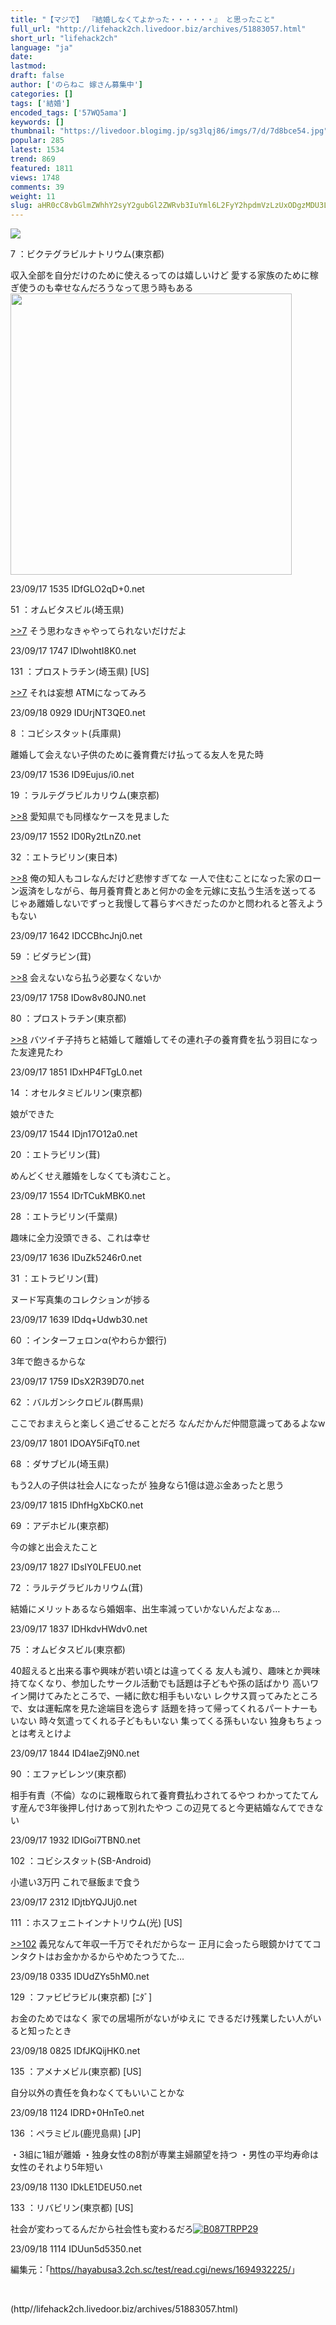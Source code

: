 ```yaml
---
title: "【マジで】 『結婚しなくてよかった・・・・・・』 と思ったこと"
full_url: "http://lifehack2ch.livedoor.biz/archives/51883057.html"
short_url: "lifehack2ch"
language: "ja"
date: 
lastmod: 
draft: false
author: ['のらねこ 嫁さん募集中']
categories: []
tags: ['結婚']
encoded_tags: ['57WQ5ama']
keywords: []
thumbnail: "https://livedoor.blogimg.jp/sg3lqj86/imgs/7/d/7d8bce54.jpg"
popular: 285
latest: 1534
trend: 869
featured: 1811
views: 1748
comments: 39
weight: 11
slug: aHR0cC8vbGlmZWhhY2syY2gubGl2ZWRvb3IuYml6L2FyY2hpdmVzLzUxODgzMDU3Lmh0bWw=
---
```


![](https://livedoor.blogimg.jp/sg3lqj86/imgs/7/d/7d8bce54.jpg)

<div><p class='t_name'>7 ：ビクテグラビルナトリウム(東京都) </p> <p class='r2'>収入全部を自分だけのために使えるってのは嬉しいけど 愛する家族のために稼ぎ使うのも幸せなんだろうなって思う時もある<a href='https//www.amazon.co.jp/dp/4847085043/?tag=nishiky24-22' target='_blank'><img src='https//m.media-amazon.com/images/I/61WKCyFHFmL..jpg' border='0' class='pict' width='450'></a> </p><p>23/09/17 1535 IDfGLO2qD+0.net</p> <p class='t_name_res'>51 ：オムビタスビル(埼玉県) </p> <p class='r4'><a href='#res_7'>>>7</a> そう思わなきゃやってられないだけだよ </p><p>23/09/17 1747 IDlwohtI8K0.net</p> <p class='t_name_res'>131 ：プロストラチン(埼玉県) [US]</p> <p class='r4'><a href='#res_7'>>>7</a> それは妄想 ATMになってみろ </p><p>23/09/18 0929 IDUrjNT3QE0.net</p> <p class='t_name'>8 ：コビシスタット(兵庫県) </p> <p class='r1'>離婚して会えない子供のために養育費だけ払ってる友人を見た時 </p><p>23/09/17 1536 ID9Eujus/i0.net</p> <p class='t_name_res'>19 ：ラルテグラビルカリウム(東京都) </p> <p class='r4'><a href='#res_8'>>>8</a> 愛知県でも同様なケースを見ました </p><p>23/09/17 1552 ID0Ry2tLnZ0.net</p> <p class='t_name_res'>32 ：エトラビリン(東日本) </p> <p class='r4'><a href='#res_8'>>>8</a> 俺の知人もコレなんだけど悲惨すぎてな 一人で住むことになった家のローン返済をしながら、毎月養育費とあと何かの金を元嫁に支払う生活を送ってる じゃあ離婚しないでずっと我慢して暮らすべきだったのかと問われると答えようもない </p><p>23/09/17 1642 IDCCBhcJnj0.net</p> <p class='t_name_res'>59 ：ビダラビン(茸) </p> <p class='r4'><a href='#res_8'>>>8</a> 会えないなら払う必要なくないか </p><p>23/09/17 1758 IDow8v80JN0.net</p> <p class='t_name_res'>80 ：プロストラチン(東京都) </p> <p class='r4'><a href='#res_8'>>>8</a> バツイチ子持ちと結婚して離婚してその連れ子の養育費を払う羽目になった友達見たわ </p><p>23/09/17 1851 IDxHP4FTgL0.net</p> <p class='t_name'>14 ：オセルタミビルリン(東京都) </p> <p class='r4'>娘ができた </p><p>23/09/17 1544 IDjn17O12a0.net</p> <p class='t_name'>20 ：エトラビリン(茸) </p> <p class='r4'>めんどくせえ離婚をしなくても済むこと。 </p><p>23/09/17 1554 IDrTCukMBK0.net</p> <p class='t_name'>28 ：エトラビリン(千葉県) </p> <p class='r2'>趣味に全力没頭できる、これは幸せ </p><p>23/09/17 1636 IDuZk5246r0.net</p> <p class='t_name'>31 ：エトラビリン(茸) </p> <p class='r4'>ヌード写真集のコレクションが捗る </p><p>23/09/17 1639 IDdq+Udwb30.net</p> <p class='t_name'>60 ：インターフェロンα(やわらか銀行) </p> <p class='r4'>3年で飽きるからな </p><p>23/09/17 1759 IDsX2R39D70.net</p> <p class='t_name'>62 ：バルガンシクロビル(群馬県) </p> <p class='r4'>ここでおまえらと楽しく過ごせることだろ なんだかんだ仲間意識ってあるよなw </p><p>23/09/17 1801 IDOAY5iFqT0.net</p> <p class='t_name'>68 ：ダサブビル(埼玉県) </p> <p class='r4'>もう2人の子供は社会人になったが 独身なら1億は遊ぶ金あったと思う </p><p>23/09/17 1815 IDhfHgXbCK0.net</p> <p class='t_name'>69 ：アデホビル(東京都) </p> <p class='r4'>今の嫁と出会えたこと </p><p>23/09/17 1827 IDsIY0LFEU0.net</p> <p class='t_name'>72 ：ラルテグラビルカリウム(茸) </p> <p class='r4'>結婚にメリットあるなら婚姻率、出生率減っていかないんだよなぁ… </p><p>23/09/17 1837 IDHkdvHWdv0.net</p> <p class='t_name'>75 ：オムビタスビル(東京都) </p> <p class='r4'>40超えると出来る事や興味が若い頃とは違ってくる 友人も減り、趣味とか興味持てなくなり、参加したサークル活動でも話題は子どもや孫の話ばかり 高いワイン開けてみたところで、一緒に飲む相手もいない レクサス買ってみたところで、女は運転席を見た途端目を逸らす 話題を持って帰ってくれるパートナーもいない 時々気遣ってくれる子どももいない 集ってくる孫もいない 独身もちょっとは考えとけよ </p><p>23/09/17 1844 ID4IaeZj9N0.net</p> <p class='t_name'>90 ：エファビレンツ(東京都) </p> <p class='r4'>相手有責（不倫）なのに親権取られて養育費払わされてるやつ わかってたてんす産んで3年後押し付けあって別れたやつ この辺見てると今更結婚なんてできない </p><p>23/09/17 1932 IDIGoi7TBN0.net</p> <p class='t_name'>102 ：コビシスタット(SB-Android) </p> <p class='r1'>小遣い3万円 これで昼飯まで食う </p><p>23/09/17 2312 IDjtbYQJUj0.net</p> <p class='t_name_res'>111 ：ホスフェニトインナトリウム(光) [US]</p> <p class='r4'><a href='#res_102'>>>102</a> 義兄なんて年収一千万でそれだからなー 正月に会ったら眼鏡かけててコンタクトはお金かかるからやめたつうてた… </p><p>23/09/18 0335 IDUdZYs5hM0.net</p> <p class='t_name'>129 ：ファビピラビル(東京都) [ﾆﾀﾞ]</p> <p class='r4'>お金のためではなく 家での居場所がないがゆえに できるだけ残業したい人がいると知ったとき </p><p>23/09/18 0825 IDfJKQijHK0.net</p> <p class='t_name'>135 ：アメナメビル(東京都) [US]</p> <p class='r4'>自分以外の責任を負わなくてもいいことかな </p><p>23/09/18 1124 IDRD+0HnTe0.net</p> <p class='t_name'>136 ：ペラミビル(鹿児島県) [JP]</p> <p class='r4'>・3組に1組が離婚 ・独身女性の8割が専業主婦願望を持つ ・男性の平均寿命は女性のそれより5年短い </p><p>23/09/18 1130 IDkLE1DEU50.net</p> <p class='t_name'>133 ：リバビリン(東京都) [US]</p> <p class='r2'>社会が変わってるんだから社会性も変わるだろ<a href='https//www.amazon.co.jp/dp/B087TRPP29/?tag=nishiky24-22' target='_blank'><img src='https//m.media-amazon.com/images/I/41ILJqv0GfL._SL500_.jpg' alt='B087TRPP29' border='0'></a> </p><p>23/09/18 1114 IDUun5d5350.net</p> <p class='p_url'>編集元：「<a href='https//hayabusa3.2ch.sc/test/read.cgi/news/1694932225/' target='_blank'>https//hayabusa3.2ch.sc/test/read.cgi/news/1694932225/</a>」</p> <br clear='all'></div>

(http//lifehack2ch.livedoor.biz/archives/51883057.html)
